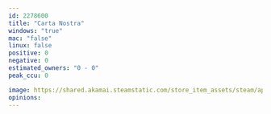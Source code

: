 ```yaml
---
id: 2278600
title: "Carta Nostra"
windows: "true"
mac: "false"
linux: false
positive: 0
negative: 0
estimated_owners: "0 - 0"
peak_ccu: 0

image: https://shared.akamai.steamstatic.com/store_item_assets/steam/apps/2278600/header.jpg?t=1675241551
opinions:
---
```

